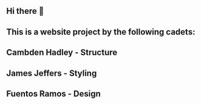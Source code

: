 ## Hi there 👋



## This is a website project by the following cadets:
##  Cambden Hadley - Structure
##  James Jeffers - Styling
##  Fuentos Ramos - Design
